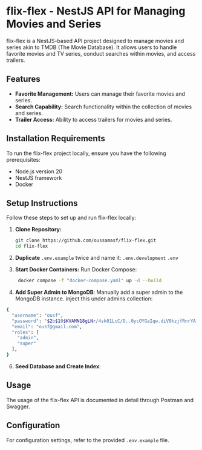 # flix-flex - NestJS API for Managing Movies and Series

flix-flex is a NestJS-based API project designed to manage movies and series akin to TMDB (The Movie Database). It allows users to handle favorite movies and TV series, conduct searches within movies, and access trailers.

## Features

- **Favorite Management:** Users can manage their favorite movies and series.
- **Search Capability:** Search functionality within the collection of movies and series.
- **Trailer Access:** Ability to access trailers for movies and series.

## Installation Requirements

To run the flix-flex project locally, ensure you have the following prerequisites:

- Node.js version 20
- NestJS framework
- Docker

## Setup Instructions

Follow these steps to set up and run flix-flex locally:

1. **Clone Repository:**

   ```bash
   git clone https://github.com/oussamasf/flix-flex.git
   cd flix-flex
   ```
2. **Duplicate** `.env.example` twice and name it: `.env.development` `.env`
3. **Start Docker Containers:**
Run Docker Compose:
   ```bash
    docker compose -f "docker-compose.yaml" up -d --build 
   ```
4. **Add Super Admin to MongoDB**:
Manually add a super admin to the MongoDB instance.
inject this under admins collection:
```bash
{
  "username": "ousf",
  "password": "$2b$10$KVAMN18gLNr/4sk01LcC/O..0ycOYGaIqw.diV0kzjfRnrYA.9u9O",
  "email": "ousf@gmail.com",
  "roles": [
    "admin",
    "super"
  ],
}
```
6. **Seed Database and Create Index**:

## Usage
The usage of the flix-flex API is documented in detail through Postman and Swagger.

## Configuration
For configuration settings, refer to the provided `.env.example` file.
